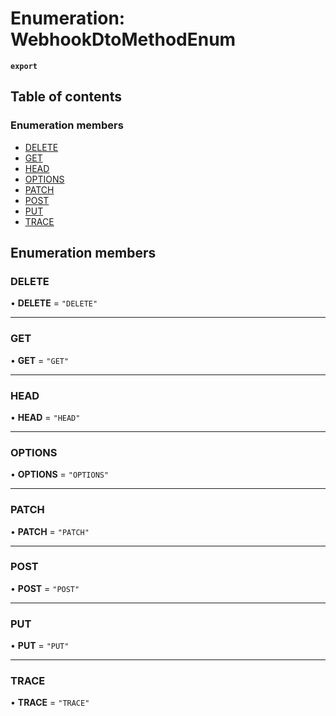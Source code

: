# Enumeration: WebhookDtoMethodEnum

**`export`**

## Table of contents

### Enumeration members

- [DELETE](WebhookDtoMethodEnum.md#delete)
- [GET](WebhookDtoMethodEnum.md#get)
- [HEAD](WebhookDtoMethodEnum.md#head)
- [OPTIONS](WebhookDtoMethodEnum.md#options)
- [PATCH](WebhookDtoMethodEnum.md#patch)
- [POST](WebhookDtoMethodEnum.md#post)
- [PUT](WebhookDtoMethodEnum.md#put)
- [TRACE](WebhookDtoMethodEnum.md#trace)

## Enumeration members

### DELETE

• **DELETE** = `"DELETE"`

___

### GET

• **GET** = `"GET"`

___

### HEAD

• **HEAD** = `"HEAD"`

___

### OPTIONS

• **OPTIONS** = `"OPTIONS"`

___

### PATCH

• **PATCH** = `"PATCH"`

___

### POST

• **POST** = `"POST"`

___

### PUT

• **PUT** = `"PUT"`

___

### TRACE

• **TRACE** = `"TRACE"`
